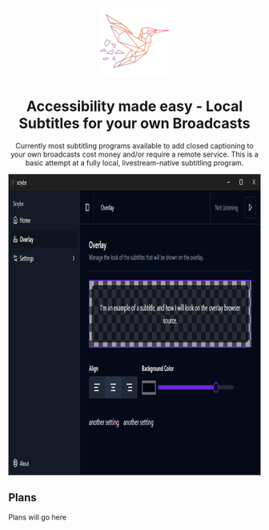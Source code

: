<p align="center">
  <a href="https://github.com/synthlabs/scrybe"><img src="screenshots/scrybe_logo.png" height="140"></a>
</p>

<span align="center">

# Accessibility made easy - Local Subtitles for your own Broadcasts

Currently most subtitling programs available to add closed captioning to your own broadcasts cost money and/or require a remote service. This is a basic attempt at a fully local, livestream-native subtitling program.

<p align="center">
  <img src="screenshots/scrybe_GAidxc0qbb.png" height="600">
</p>

</span>

## Plans

Plans will go here
